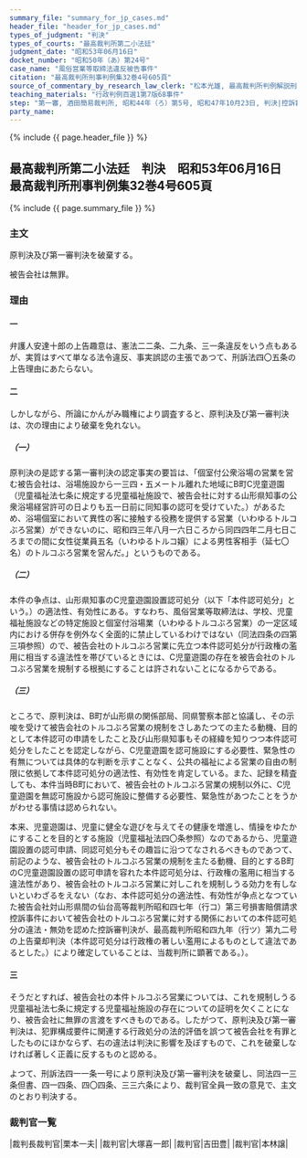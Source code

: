 ```yaml
---
summary_file: "summary_for_jp_cases.md"
header_file: "header_for_jp_cases.md"
types_of_judgment: "判決"
types_of_courts: "最高裁判所第二小法廷"
judgment_date: "昭和53年06月16日"
docket_number: "昭和50年（あ）第24号"
case_name: "風俗営業等取締法違反被告事件"
citation: "最高裁判所刑事判例集32巻4号605頁"
source_of_commentary_by_research_law_clerk: "松本光雄, 最高裁判所判例解説刑事篇昭和53年度179頁"
teaching_materials: "行政判例百選1第7版68事件"
step: "第一審, 酒田簡易裁判所, 昭和44年（ろ）第5号, 昭和47年10月23日, 判決|控訴審, 仙台高等裁判所秋田支部, 昭和47年（う）第110号, 昭和49年12月10日, 判決"
party_name:
---
```


{% include {{ page.header_file }}  %}

## 最高裁判所第二小法廷　判決　昭和53年06月16日　最高裁判所刑事判例集32巻4号605頁




{% include {{ page.summary_file }}  %}

















### 主文



原判決及び第一審判決を破棄する。

被告会社は無罪。





### 理由



#### 一

弁護人安達十郎の上告趣意は、憲法二二条、二九条、三一条違反をいう点もあるが、実質はすべて単なる法令違反、事実誤認の主張であつて、刑訴法四〇五条の上告理由にあたらない。

#### 二

しかしながら、所論にかんがみ職権により調査すると、原判決及び第一審判決は、次の理由により破棄を免れない。

##### （一）

原判決の是認する第一審判決の認定事実の要旨は、「個室付公衆浴場の営業を営む被告会社は、浴場施設から一三四・五メートル離れた地域にB町C児童遊園（児童福祉法七条に規定する児童福祉施設で、被告会社に対する山形県知事の公衆浴場経営許可の日よりも五一日前に同知事の認可を受けていた。）があるため、浴場個室において異性の客に接触する役務を提供する営業（いわゆるトルコぶろ営業）ができないのに、昭和四三年八月一六日ころから同四四年二月七日ころまでの間に女性従業員五名（いわゆるトルコ嬢）による男性客相手（延七〇名）のトルコぶろ営業を営んだ。」というものである。

##### （二）

本件の争点は、山形県知事のC児童遊園設置認可処分（以下「本件認可処分」という。）の適法性、有効性にある。すなわち、風俗営業等取締法は、学校、児童福祉施設などの特定施設と個室付浴場業（いわゆるトルコぶろ営業）の一定区域内における併存を例外なく全面的に禁止しているわけではない（同法四条の四第三項参照）ので、被告会社のトルコぶろ営業に先立つ本件認可処分が行政権の濫用に相当する違法性を帯びているときには、C児童遊園の存在を被告会社のトルコぶろ営業を規制する根拠にすることは許されないことになるからである。

##### （三）

ところで、原判決は、B町が山形県の関係部局、同県警察本部と協議し、その示唆を受けて被告会社のトルコぶろ営業の規制をさしあたつての主たる動機、目的として本件認可の申請をしたこと及び山形県知事もその経緯を知りつつ本件認可処分をしたことを認定しながら、C児童遊園を認可施設にする必要性、緊急性の有無については具体的な判断を示すことなく、公共の福祉による営業の自由の制限に依拠して本件認可処分の適法性、有効性を肯定している。また、記録を精査しても、本件当時B町において、被告会社のトルコぶろ営業の規制以外に、C児童遊園を無認可施設から認可施設に整備する必要性、緊急性があつたことをうかがわせる事情は認められない。

本来、児童遊園は、児童に健全な遊びを与えてその健康を増進し、情操をゆたかにすることを目的とする施設（児童福祉法四〇条参照）なのであるから、児童遊園設置の認可申請、同認可処分もその趣旨に沿つてなされるべきものであつて、前記のような、被告会社のトルコぶろ営業の規制を主たる動機、目的とするB町のC児童遊園設置の認可申請を容れた本件認可処分は、行政権の濫用に相当する違法性があり、被告会社のトルコぶろ営業に対しこれを規制しうる効力を有しないといわざるをえない（なお、本件認可処分の適法性、有効性が争点となつていた被告会社対山形県間の仙台高等裁判所昭和四七年（行コ）第三号損害賠償請求控訴事件において被告会社のトルコぶろ営業に対する関係においての本件認可処分の違法・無効を認めた控訴審判決が、最高裁判所昭和四九年（行ツ）第九二号の上告棄却判決（本件認可処分は行政権の著しい濫用によるものとして違法であるとした。）により確定していることは、当裁判所に顕著である。）。

#### 三

そうだとすれば、被告会社の本件トルコぶろ営業については、これを規制しうる児童福祉法七条に規定する児童福祉施設の存在についての証明を欠くことになり、被告会社に無罪の言渡をすべきものである。したがつて、原判決及び第一審判決は、犯罪構成要件に関連する行政処分の法的評価を誤つて被告会社を有罪としたものにほかならず、右の違法は判決に影響を及ぼすもので、これを破棄しなければ著しく正義に反するものと認める。



よつて、刑訴法四一一条一号により原判決及び第一審判決を破棄し、同法四一三条但書、四一四条、四〇四条、三三六条により、裁判官全員一致の意見で、主文のとおり判決する。

### 裁判官一覧

|裁判長裁判官|栗本一夫|
|裁判官|大塚喜一郎|
|裁判官|吉田豊|
|裁判官|本林譲|




